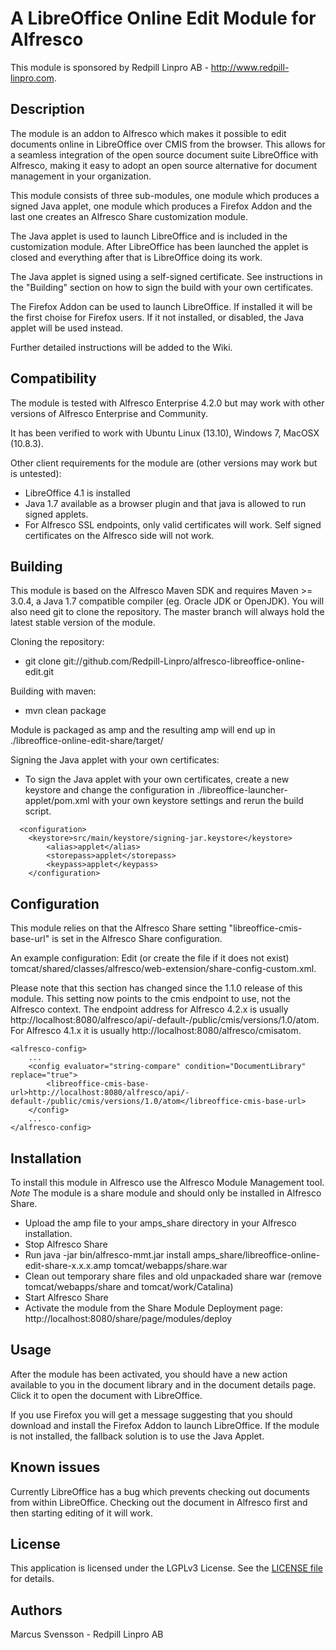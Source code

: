 A LibreOffice Online Edit Module for Alfresco
=============================================

This module is sponsored by Redpill Linpro AB - http://www.redpill-linpro.com.

Description
-----------

The module is an addon to Alfresco which makes it possible to edit documents online in LibreOffice over CMIS from the browser. This allows for a seamless integration of the open source document suite LibreOffice with Alfresco, making it easy to adopt an open source alternative for document management in your organization.

This module consists of three sub-modules, one module which produces a signed Java applet, one module which produces a Firefox Addon and the last one creates an Alfresco Share customization module.

The Java applet is used to launch LibreOffice and is included in the customization module. After LibreOffice has been launched the applet is closed and everything after that is LibreOffice doing its work.

The Java applet is signed using a self-signed certificate. See instructions in the "Building" section on how to sign the build with your own certificates.

The Firefox Addon can be used to launch LibreOffice. If installed it will be the first choise for Firefox users. If it not installed, or disabled, the Java applet will be used instead.

Further detailed instructions will be added to the Wiki.

Compatibility
-------------

The module is tested with Alfresco Enterprise 4.2.0 but may work with other versions of Alfresco Enterprise and Community.

It has been verified to work with Ubuntu Linux (13.10), Windows 7, MacOSX (10.8.3).

Other client requirements for the module are (other versions may work but is untested):
* LibreOffice 4.1 is installed
* Java 1.7 available as a browser plugin and that java is allowed to run signed applets.
* For Alfresco SSL endpoints, only valid certificates will work. Self signed certificates on the Alfresco side will not work.

Building
--------

This module is based on the Alfresco Maven SDK and requires Maven >= 3.0.4, a Java 1.7 compatible compiler (eg. Oracle JDK or OpenJDK). You will also need git to clone the repository. The master branch will always hold the latest stable version of the module. 

Cloning the repository:
* git clone git://github.com/Redpill-Linpro/alfresco-libreoffice-online-edit.git

Building with maven:
* mvn clean package

Module is packaged as amp and the resulting amp will end up in ./libreoffice-online-edit-share/target/

Signing the Java applet with your own certificates:
* To sign the Java applet with your own certificates, create a new keystore and change the configuration in ./libreoffice-launcher-applet/pom.xml with your own keystore settings and rerun the build script.

```
  <configuration>
    <keystore>src/main/keystore/signing-jar.keystore</keystore>
		<alias>applet</alias>
		<storepass>applet</storepass>
		<keypass>applet</keypass>
	</configuration>
```

Configuration
-------------

This module relies on that the Alfresco Share setting "libreoffice-cmis-base-url" is set in the Alfresco Share configuration.

An example configuration:
Edit (or create the file if it does not exist) tomcat/shared/classes/alfresco/web-extension/share-config-custom.xml.

Please note that this section has changed since the 1.1.0 release of this module. This setting now points to the cmis endpoint to use, not the Alfresco context. The endpoint address for Alfresco 4.2.x is usually http://localhost:8080/alfresco/api/-default-/public/cmis/versions/1.0/atom. For Alfresco 4.1.x it is usually http://localhost:8080/alfresco/cmisatom.

```
<alfresco-config>
	...
	<config evaluator="string-compare" condition="DocumentLibrary" replace="true">
		<libreoffice-cmis-base-url>http://localhost:8080/alfresco/api/-default-/public/cmis/versions/1.0/atom</libreoffice-cmis-base-url>
	</config>
	...
</alfresco-config>
```


Installation
------------

To install this module in Alfresco use the Alfresco Module Management tool. *Note* The module is a share module and should only be installed in Alfresco Share. 

* Upload the amp file to your amps_share directory in your Alfresco installation.
* Stop Alfresco Share
* Run java -jar bin/alfresco-mmt.jar install amps_share/libreoffice-online-edit-share-x.x.x.amp tomcat/webapps/share.war 
* Clean out temporary share files and old unpackaded share war (remove tomcat/webapps/share and tomcat/work/Catalina)
* Start Alfresco Share
* Activate the module from the Share Module Deployment page: http://localhost:8080/share/page/modules/deploy

Usage
-----

After the module has been activated, you should have a new action available to you in the document library and in the document details page. Click it to open the document with LibreOffice.

If you use Firefox you will get a message suggesting that you should download and install the Firefox Addon to launch LibreOffice. If the module is not installed, the fallback solution is to use the Java Applet.

Known issues
------------
Currently LibreOffice has a bug which prevents checking out documents from within LibreOffice. Checking out the document in Alfresco first and then starting editing of it will work.

License
-------

This application is licensed under the LGPLv3 License. See the [LICENSE file](LICENSE) for details.

Authors
-------

Marcus Svensson - Redpill Linpro AB

